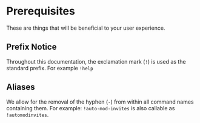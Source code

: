 # Prerequisites
These are things that will be beneficial to your user experience.

## Prefix Notice
Throughout this documentation, the exclamation mark (`!`) is used as the standard prefix. For example `!help`

## Aliases
We allow for the removal of the hyphen (`-`) from within all command names containing them. For example: `!auto-mod-invites` is also callable as `!automodinvites`.